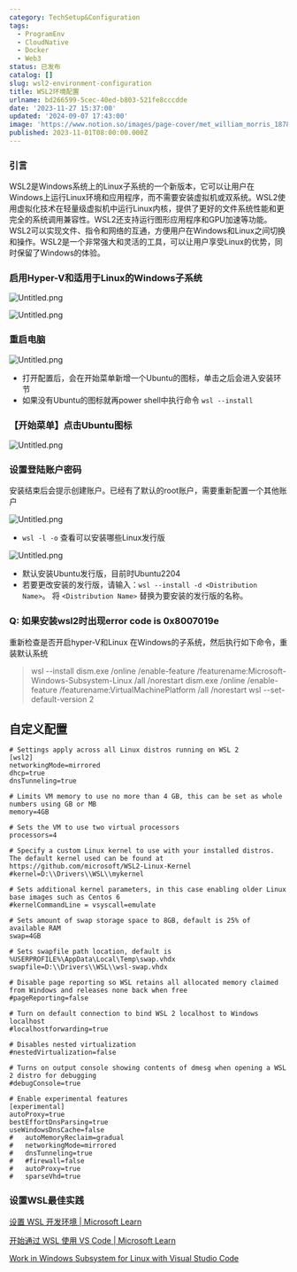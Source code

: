 ```yaml
---
category: TechSetup&Configuration
tags:
  - ProgramEnv
  - CloudNative
  - Docker
  - Web3
status: 已发布
catalog: []
slug: wsl2-environment-configuration
title: WSL2环境配置
urlname: bd266599-5cec-40ed-b803-521fe8cccdde
date: '2023-11-27 15:37:00'
updated: '2024-09-07 17:43:00'
image: 'https://www.notion.so/images/page-cover/met_william_morris_1878.jpg'
published: 2023-11-01T08:00:00.000Z
---
```


### 引言


WSL2是Windows系统上的Linux子系统的一个新版本，它可以让用户在Windows上运行Linux环境和应用程序，而不需要安装虚拟机或双系统。WSL2使用虚拟化技术在轻量级虚拟机中运行Linux内核，提供了更好的文件系统性能和更完全的系统调用兼容性。WSL2还支持运行图形应用程序和GPU加速等功能。WSL2可以实现文件、指令和网络的互通，方便用户在Windows和Linux之间切换和操作。WSL2是一个非常强大和灵活的工具，可以让用户享受Linux的优势，同时保留了Windows的体验。


### 启用Hyper-V和适用于Linux的Windows子系统


![Untitled.png](https://prod-files-secure.s3.us-west-2.amazonaws.com/5d24fe63-e567-4804-86f9-9fdc62e13082/62efe4d1-37d6-4606-a7b8-34dcd63ff38a/Untitled.png?X-Amz-Algorithm=AWS4-HMAC-SHA256&X-Amz-Content-Sha256=UNSIGNED-PAYLOAD&X-Amz-Credential=ASIAZI2LB466S7SV6G4U%2F20250407%2Fus-west-2%2Fs3%2Faws4_request&X-Amz-Date=20250407T213637Z&X-Amz-Expires=3600&X-Amz-Security-Token=IQoJb3JpZ2luX2VjEO3%2F%2F%2F%2F%2F%2F%2F%2F%2F%2FwEaCXVzLXdlc3QtMiJGMEQCIEsZBaQPdSlCQxWEh67yAv4U%2BdD91f5wflSMPO%2BPx1rhAiAryuQUwevPiT4h8d22r9ylOjWFq%2BhiwzjHmUNqUX4qRSr%2FAwhmEAAaDDYzNzQyMzE4MzgwNSIM0Qim0oR9sCjemPiWKtwDKzajxhAtq9EMfLCMuzb3ki36agqjRV%2ByP8VV4ec4pHGBI6TD6jeTMovXPWTZEoSDpZyB6lkTqD%2FYMm2O2TEDeT%2BdLiQONlP3gKtklwis2osiUGc2pH1fNOkSfFSw%2Bd2QDgTzo0LGAoFBCKr7BbIQdayUucX%2B9bTdabrPgsT30dQ1YLTkwQhh0i%2BzsLHE7YMrFlUf4lKdEhC3On1Y67Rv%2FUuf%2B9X6FxgIh2tWe3dxQC71C9diONvKuSEc8QDlu448MTgesEcBrqvUAJ6Ks13tX3%2FMeNYfl27xi2mOI6YHf1p4fHlcnxub%2BSKglOuO70H6M8s49BtvM8t3OCb65r%2BiKjXzQMy5zF7At8xzWQ4bNcO6ZaMsK3fRKgGj5eVHMyxQIApzb8b3peyeTGe5DFTLed165ohZIljwheOtQK4f2kmygHMo5tBOGB5kNiZj5NYkdlPdLgIWElDPUp%2BcnAje%2FRwZkDu8XLeklMJ0GhjOWTg9rsB3rDaR33kpojUkAZCvjc3nJlBZEhI05nVf%2Fj9%2BArcxh5Q%2FM7beMkLqRn%2BO7kRGr3Zx%2BoGXGeB7R71t1ADEyrOpz8NuhZo0Q%2Bbd7ZS8hM91jJtZPa5nW6y0nqbF6ag24Ukle3I%2FyhFRK0Mw4YHRvwY6pgHc5h7GAlilPJnLeukztXhkyumoU%2Bc7ZR%2FpGxeOYcD4GvZ1B5XRHsN%2BMxOLJuQQMa0fEnY%2BvXX7R%2BkJD2ui6hOKACnTdsBYUFzozC%2BYx1qsN0XoDRi87wkGjHUi1A3GVKsX7wqgnugrZBQrirwsDLgPQLt6A%2BN%2FYVnniiC%2ByZfwiMCDuxkuWagYn8sc9H%2Ft87aZHHgdzEjXfmRWM%2F%2BLWCFFrNaFsZeV&X-Amz-Signature=e7a3c23385ec4a77236c0d44fb025bb40fb39ed9d7a8538e85a3f93e0bfa5739&X-Amz-SignedHeaders=host&x-id=GetObject)


![Untitled.png](https://prod-files-secure.s3.us-west-2.amazonaws.com/5d24fe63-e567-4804-86f9-9fdc62e13082/74866fe6-9ce5-4055-94c5-4900f6f5ff8b/Untitled.png?X-Amz-Algorithm=AWS4-HMAC-SHA256&X-Amz-Content-Sha256=UNSIGNED-PAYLOAD&X-Amz-Credential=ASIAZI2LB466S7SV6G4U%2F20250407%2Fus-west-2%2Fs3%2Faws4_request&X-Amz-Date=20250407T213637Z&X-Amz-Expires=3600&X-Amz-Security-Token=IQoJb3JpZ2luX2VjEO3%2F%2F%2F%2F%2F%2F%2F%2F%2F%2FwEaCXVzLXdlc3QtMiJGMEQCIEsZBaQPdSlCQxWEh67yAv4U%2BdD91f5wflSMPO%2BPx1rhAiAryuQUwevPiT4h8d22r9ylOjWFq%2BhiwzjHmUNqUX4qRSr%2FAwhmEAAaDDYzNzQyMzE4MzgwNSIM0Qim0oR9sCjemPiWKtwDKzajxhAtq9EMfLCMuzb3ki36agqjRV%2ByP8VV4ec4pHGBI6TD6jeTMovXPWTZEoSDpZyB6lkTqD%2FYMm2O2TEDeT%2BdLiQONlP3gKtklwis2osiUGc2pH1fNOkSfFSw%2Bd2QDgTzo0LGAoFBCKr7BbIQdayUucX%2B9bTdabrPgsT30dQ1YLTkwQhh0i%2BzsLHE7YMrFlUf4lKdEhC3On1Y67Rv%2FUuf%2B9X6FxgIh2tWe3dxQC71C9diONvKuSEc8QDlu448MTgesEcBrqvUAJ6Ks13tX3%2FMeNYfl27xi2mOI6YHf1p4fHlcnxub%2BSKglOuO70H6M8s49BtvM8t3OCb65r%2BiKjXzQMy5zF7At8xzWQ4bNcO6ZaMsK3fRKgGj5eVHMyxQIApzb8b3peyeTGe5DFTLed165ohZIljwheOtQK4f2kmygHMo5tBOGB5kNiZj5NYkdlPdLgIWElDPUp%2BcnAje%2FRwZkDu8XLeklMJ0GhjOWTg9rsB3rDaR33kpojUkAZCvjc3nJlBZEhI05nVf%2Fj9%2BArcxh5Q%2FM7beMkLqRn%2BO7kRGr3Zx%2BoGXGeB7R71t1ADEyrOpz8NuhZo0Q%2Bbd7ZS8hM91jJtZPa5nW6y0nqbF6ag24Ukle3I%2FyhFRK0Mw4YHRvwY6pgHc5h7GAlilPJnLeukztXhkyumoU%2Bc7ZR%2FpGxeOYcD4GvZ1B5XRHsN%2BMxOLJuQQMa0fEnY%2BvXX7R%2BkJD2ui6hOKACnTdsBYUFzozC%2BYx1qsN0XoDRi87wkGjHUi1A3GVKsX7wqgnugrZBQrirwsDLgPQLt6A%2BN%2FYVnniiC%2ByZfwiMCDuxkuWagYn8sc9H%2Ft87aZHHgdzEjXfmRWM%2F%2BLWCFFrNaFsZeV&X-Amz-Signature=4daa8c2fd7b00a1bbd2266102ae189389f3332dde17566f71bfd32f350e1ec3e&X-Amz-SignedHeaders=host&x-id=GetObject)


### 重启电脑


![Untitled.png](https://prod-files-secure.s3.us-west-2.amazonaws.com/5d24fe63-e567-4804-86f9-9fdc62e13082/ed8ca255-2fda-4c1b-9b1a-f1896300e8e7/Untitled.png?X-Amz-Algorithm=AWS4-HMAC-SHA256&X-Amz-Content-Sha256=UNSIGNED-PAYLOAD&X-Amz-Credential=ASIAZI2LB466S7SV6G4U%2F20250407%2Fus-west-2%2Fs3%2Faws4_request&X-Amz-Date=20250407T213637Z&X-Amz-Expires=3600&X-Amz-Security-Token=IQoJb3JpZ2luX2VjEO3%2F%2F%2F%2F%2F%2F%2F%2F%2F%2FwEaCXVzLXdlc3QtMiJGMEQCIEsZBaQPdSlCQxWEh67yAv4U%2BdD91f5wflSMPO%2BPx1rhAiAryuQUwevPiT4h8d22r9ylOjWFq%2BhiwzjHmUNqUX4qRSr%2FAwhmEAAaDDYzNzQyMzE4MzgwNSIM0Qim0oR9sCjemPiWKtwDKzajxhAtq9EMfLCMuzb3ki36agqjRV%2ByP8VV4ec4pHGBI6TD6jeTMovXPWTZEoSDpZyB6lkTqD%2FYMm2O2TEDeT%2BdLiQONlP3gKtklwis2osiUGc2pH1fNOkSfFSw%2Bd2QDgTzo0LGAoFBCKr7BbIQdayUucX%2B9bTdabrPgsT30dQ1YLTkwQhh0i%2BzsLHE7YMrFlUf4lKdEhC3On1Y67Rv%2FUuf%2B9X6FxgIh2tWe3dxQC71C9diONvKuSEc8QDlu448MTgesEcBrqvUAJ6Ks13tX3%2FMeNYfl27xi2mOI6YHf1p4fHlcnxub%2BSKglOuO70H6M8s49BtvM8t3OCb65r%2BiKjXzQMy5zF7At8xzWQ4bNcO6ZaMsK3fRKgGj5eVHMyxQIApzb8b3peyeTGe5DFTLed165ohZIljwheOtQK4f2kmygHMo5tBOGB5kNiZj5NYkdlPdLgIWElDPUp%2BcnAje%2FRwZkDu8XLeklMJ0GhjOWTg9rsB3rDaR33kpojUkAZCvjc3nJlBZEhI05nVf%2Fj9%2BArcxh5Q%2FM7beMkLqRn%2BO7kRGr3Zx%2BoGXGeB7R71t1ADEyrOpz8NuhZo0Q%2Bbd7ZS8hM91jJtZPa5nW6y0nqbF6ag24Ukle3I%2FyhFRK0Mw4YHRvwY6pgHc5h7GAlilPJnLeukztXhkyumoU%2Bc7ZR%2FpGxeOYcD4GvZ1B5XRHsN%2BMxOLJuQQMa0fEnY%2BvXX7R%2BkJD2ui6hOKACnTdsBYUFzozC%2BYx1qsN0XoDRi87wkGjHUi1A3GVKsX7wqgnugrZBQrirwsDLgPQLt6A%2BN%2FYVnniiC%2ByZfwiMCDuxkuWagYn8sc9H%2Ft87aZHHgdzEjXfmRWM%2F%2BLWCFFrNaFsZeV&X-Amz-Signature=a4f78aa3cdff65412086c0648e62306a71a27463acf6633439061aeb537ba85d&X-Amz-SignedHeaders=host&x-id=GetObject)

- 打开配置后，会在开始菜单新增一个Ubuntu的图标，单击之后会进入安装环节
- 如果没有Ubuntu的图标就再power shell中执行命令 `wsl --install`

### 【开始菜单】点击Ubuntu图标


![Untitled.png](https://prod-files-secure.s3.us-west-2.amazonaws.com/5d24fe63-e567-4804-86f9-9fdc62e13082/d7415a12-f453-43fe-a604-a208d85638a3/Untitled.png?X-Amz-Algorithm=AWS4-HMAC-SHA256&X-Amz-Content-Sha256=UNSIGNED-PAYLOAD&X-Amz-Credential=ASIAZI2LB466S7SV6G4U%2F20250407%2Fus-west-2%2Fs3%2Faws4_request&X-Amz-Date=20250407T213637Z&X-Amz-Expires=3600&X-Amz-Security-Token=IQoJb3JpZ2luX2VjEO3%2F%2F%2F%2F%2F%2F%2F%2F%2F%2FwEaCXVzLXdlc3QtMiJGMEQCIEsZBaQPdSlCQxWEh67yAv4U%2BdD91f5wflSMPO%2BPx1rhAiAryuQUwevPiT4h8d22r9ylOjWFq%2BhiwzjHmUNqUX4qRSr%2FAwhmEAAaDDYzNzQyMzE4MzgwNSIM0Qim0oR9sCjemPiWKtwDKzajxhAtq9EMfLCMuzb3ki36agqjRV%2ByP8VV4ec4pHGBI6TD6jeTMovXPWTZEoSDpZyB6lkTqD%2FYMm2O2TEDeT%2BdLiQONlP3gKtklwis2osiUGc2pH1fNOkSfFSw%2Bd2QDgTzo0LGAoFBCKr7BbIQdayUucX%2B9bTdabrPgsT30dQ1YLTkwQhh0i%2BzsLHE7YMrFlUf4lKdEhC3On1Y67Rv%2FUuf%2B9X6FxgIh2tWe3dxQC71C9diONvKuSEc8QDlu448MTgesEcBrqvUAJ6Ks13tX3%2FMeNYfl27xi2mOI6YHf1p4fHlcnxub%2BSKglOuO70H6M8s49BtvM8t3OCb65r%2BiKjXzQMy5zF7At8xzWQ4bNcO6ZaMsK3fRKgGj5eVHMyxQIApzb8b3peyeTGe5DFTLed165ohZIljwheOtQK4f2kmygHMo5tBOGB5kNiZj5NYkdlPdLgIWElDPUp%2BcnAje%2FRwZkDu8XLeklMJ0GhjOWTg9rsB3rDaR33kpojUkAZCvjc3nJlBZEhI05nVf%2Fj9%2BArcxh5Q%2FM7beMkLqRn%2BO7kRGr3Zx%2BoGXGeB7R71t1ADEyrOpz8NuhZo0Q%2Bbd7ZS8hM91jJtZPa5nW6y0nqbF6ag24Ukle3I%2FyhFRK0Mw4YHRvwY6pgHc5h7GAlilPJnLeukztXhkyumoU%2Bc7ZR%2FpGxeOYcD4GvZ1B5XRHsN%2BMxOLJuQQMa0fEnY%2BvXX7R%2BkJD2ui6hOKACnTdsBYUFzozC%2BYx1qsN0XoDRi87wkGjHUi1A3GVKsX7wqgnugrZBQrirwsDLgPQLt6A%2BN%2FYVnniiC%2ByZfwiMCDuxkuWagYn8sc9H%2Ft87aZHHgdzEjXfmRWM%2F%2BLWCFFrNaFsZeV&X-Amz-Signature=cf42988ec4d2e837ee001a033563ff484d375e7179912b0ac782a27664e7ef50&X-Amz-SignedHeaders=host&x-id=GetObject)


### 设置登陆账户密码


安装结束后会提示创建账户。已经有了默认的root账户，需要重新配置一个其他账户


![Untitled.png](https://prod-files-secure.s3.us-west-2.amazonaws.com/5d24fe63-e567-4804-86f9-9fdc62e13082/bb38a6ce-031e-4122-9787-de509d2240bf/Untitled.png?X-Amz-Algorithm=AWS4-HMAC-SHA256&X-Amz-Content-Sha256=UNSIGNED-PAYLOAD&X-Amz-Credential=ASIAZI2LB466S7SV6G4U%2F20250407%2Fus-west-2%2Fs3%2Faws4_request&X-Amz-Date=20250407T213637Z&X-Amz-Expires=3600&X-Amz-Security-Token=IQoJb3JpZ2luX2VjEO3%2F%2F%2F%2F%2F%2F%2F%2F%2F%2FwEaCXVzLXdlc3QtMiJGMEQCIEsZBaQPdSlCQxWEh67yAv4U%2BdD91f5wflSMPO%2BPx1rhAiAryuQUwevPiT4h8d22r9ylOjWFq%2BhiwzjHmUNqUX4qRSr%2FAwhmEAAaDDYzNzQyMzE4MzgwNSIM0Qim0oR9sCjemPiWKtwDKzajxhAtq9EMfLCMuzb3ki36agqjRV%2ByP8VV4ec4pHGBI6TD6jeTMovXPWTZEoSDpZyB6lkTqD%2FYMm2O2TEDeT%2BdLiQONlP3gKtklwis2osiUGc2pH1fNOkSfFSw%2Bd2QDgTzo0LGAoFBCKr7BbIQdayUucX%2B9bTdabrPgsT30dQ1YLTkwQhh0i%2BzsLHE7YMrFlUf4lKdEhC3On1Y67Rv%2FUuf%2B9X6FxgIh2tWe3dxQC71C9diONvKuSEc8QDlu448MTgesEcBrqvUAJ6Ks13tX3%2FMeNYfl27xi2mOI6YHf1p4fHlcnxub%2BSKglOuO70H6M8s49BtvM8t3OCb65r%2BiKjXzQMy5zF7At8xzWQ4bNcO6ZaMsK3fRKgGj5eVHMyxQIApzb8b3peyeTGe5DFTLed165ohZIljwheOtQK4f2kmygHMo5tBOGB5kNiZj5NYkdlPdLgIWElDPUp%2BcnAje%2FRwZkDu8XLeklMJ0GhjOWTg9rsB3rDaR33kpojUkAZCvjc3nJlBZEhI05nVf%2Fj9%2BArcxh5Q%2FM7beMkLqRn%2BO7kRGr3Zx%2BoGXGeB7R71t1ADEyrOpz8NuhZo0Q%2Bbd7ZS8hM91jJtZPa5nW6y0nqbF6ag24Ukle3I%2FyhFRK0Mw4YHRvwY6pgHc5h7GAlilPJnLeukztXhkyumoU%2Bc7ZR%2FpGxeOYcD4GvZ1B5XRHsN%2BMxOLJuQQMa0fEnY%2BvXX7R%2BkJD2ui6hOKACnTdsBYUFzozC%2BYx1qsN0XoDRi87wkGjHUi1A3GVKsX7wqgnugrZBQrirwsDLgPQLt6A%2BN%2FYVnniiC%2ByZfwiMCDuxkuWagYn8sc9H%2Ft87aZHHgdzEjXfmRWM%2F%2BLWCFFrNaFsZeV&X-Amz-Signature=c2e84b9c626c3fe5dc8390fd444ef789e6fd2e3ab66380c495ab8c55eb6e75e6&X-Amz-SignedHeaders=host&x-id=GetObject)

- `wsl -l -o` 查看可以安装哪些Linux发行版

![Untitled.png](https://prod-files-secure.s3.us-west-2.amazonaws.com/5d24fe63-e567-4804-86f9-9fdc62e13082/4b4e5e2f-4e13-4651-8884-559a62c38137/Untitled.png?X-Amz-Algorithm=AWS4-HMAC-SHA256&X-Amz-Content-Sha256=UNSIGNED-PAYLOAD&X-Amz-Credential=ASIAZI2LB466S7SV6G4U%2F20250407%2Fus-west-2%2Fs3%2Faws4_request&X-Amz-Date=20250407T213637Z&X-Amz-Expires=3600&X-Amz-Security-Token=IQoJb3JpZ2luX2VjEO3%2F%2F%2F%2F%2F%2F%2F%2F%2F%2FwEaCXVzLXdlc3QtMiJGMEQCIEsZBaQPdSlCQxWEh67yAv4U%2BdD91f5wflSMPO%2BPx1rhAiAryuQUwevPiT4h8d22r9ylOjWFq%2BhiwzjHmUNqUX4qRSr%2FAwhmEAAaDDYzNzQyMzE4MzgwNSIM0Qim0oR9sCjemPiWKtwDKzajxhAtq9EMfLCMuzb3ki36agqjRV%2ByP8VV4ec4pHGBI6TD6jeTMovXPWTZEoSDpZyB6lkTqD%2FYMm2O2TEDeT%2BdLiQONlP3gKtklwis2osiUGc2pH1fNOkSfFSw%2Bd2QDgTzo0LGAoFBCKr7BbIQdayUucX%2B9bTdabrPgsT30dQ1YLTkwQhh0i%2BzsLHE7YMrFlUf4lKdEhC3On1Y67Rv%2FUuf%2B9X6FxgIh2tWe3dxQC71C9diONvKuSEc8QDlu448MTgesEcBrqvUAJ6Ks13tX3%2FMeNYfl27xi2mOI6YHf1p4fHlcnxub%2BSKglOuO70H6M8s49BtvM8t3OCb65r%2BiKjXzQMy5zF7At8xzWQ4bNcO6ZaMsK3fRKgGj5eVHMyxQIApzb8b3peyeTGe5DFTLed165ohZIljwheOtQK4f2kmygHMo5tBOGB5kNiZj5NYkdlPdLgIWElDPUp%2BcnAje%2FRwZkDu8XLeklMJ0GhjOWTg9rsB3rDaR33kpojUkAZCvjc3nJlBZEhI05nVf%2Fj9%2BArcxh5Q%2FM7beMkLqRn%2BO7kRGr3Zx%2BoGXGeB7R71t1ADEyrOpz8NuhZo0Q%2Bbd7ZS8hM91jJtZPa5nW6y0nqbF6ag24Ukle3I%2FyhFRK0Mw4YHRvwY6pgHc5h7GAlilPJnLeukztXhkyumoU%2Bc7ZR%2FpGxeOYcD4GvZ1B5XRHsN%2BMxOLJuQQMa0fEnY%2BvXX7R%2BkJD2ui6hOKACnTdsBYUFzozC%2BYx1qsN0XoDRi87wkGjHUi1A3GVKsX7wqgnugrZBQrirwsDLgPQLt6A%2BN%2FYVnniiC%2ByZfwiMCDuxkuWagYn8sc9H%2Ft87aZHHgdzEjXfmRWM%2F%2BLWCFFrNaFsZeV&X-Amz-Signature=43b579da9a44fbe88e2a31e5509790d23d7b38326d113ea0093ddc93b9e5a713&X-Amz-SignedHeaders=host&x-id=GetObject)

- 默认安装Ubuntu发行版，目前时Ubuntu2204
- 若要更改安装的发行版，请输入：`wsl --install -d <Distribution Name>`。 将 `<Distribution Name>` 替换为要安装的发行版的名称。

### Q: 如果安装wsl2时出现error code is 0x8007019e


重新检查是否开启hyper-V和Linux 在Windows的子系统，然后执行如下命令，重装默认系统

> wsl --install
> dism.exe /online /enable-feature /featurename:Microsoft-Windows-Subsystem-Linux /all /norestart
> dism.exe /online /enable-feature /featurename:VirtualMachinePlatform /all /norestart
> wsl --set-default-version 2

## 自定义配置


```shell
# Settings apply across all Linux distros running on WSL 2
[wsl2]
networkingMode=mirrored
dhcp=true
dnsTunneling=true

# Limits VM memory to use no more than 4 GB, this can be set as whole numbers using GB or MB
memory=4GB 

# Sets the VM to use two virtual processors
processors=4

# Specify a custom Linux kernel to use with your installed distros. The default kernel used can be found at https://github.com/microsoft/WSL2-Linux-Kernel
#kernel=D:\\Drivers\\WSL\\mykernel

# Sets additional kernel parameters, in this case enabling older Linux base images such as Centos 6
#kernelCommandLine = vsyscall=emulate

# Sets amount of swap storage space to 8GB, default is 25% of available RAM
swap=4GB

# Sets swapfile path location, default is %USERPROFILE%\AppData\Local\Temp\swap.vhdx
swapfile=D:\\Drivers\\WSL\\wsl-swap.vhdx

# Disable page reporting so WSL retains all allocated memory claimed from Windows and releases none back when free
#pageReporting=false

# Turn on default connection to bind WSL 2 localhost to Windows localhost
#localhostforwarding=true

# Disables nested virtualization
#nestedVirtualization=false

# Turns on output console showing contents of dmesg when opening a WSL 2 distro for debugging
#debugConsole=true

# Enable experimental features
[experimental]
autoProxy=true
bestEffortDnsParsing=true
useWindowsDnsCache=false
#   autoMemoryReclaim=gradual
#   networkingMode=mirrored
#   dnsTunneling=true
#   #firewall=false
#   autoProxy=true
#   sparseVhd=true
```


### 设置WSL最佳实践


[设置 WSL 开发环境 | Microsoft Learn](https://learn.microsoft.com/zh-cn/windows/wsl/setup/environment#set-up-your-linux-username-and-password)


[开始通过 WSL 使用 VS Code | Microsoft Learn](https://learn.microsoft.com/zh-cn/windows/wsl/tutorials/wsl-vscode)


[Work in Windows Subsystem for Linux with Visual Studio Code](https://code.visualstudio.com/docs/remote/wsl-tutorial)

